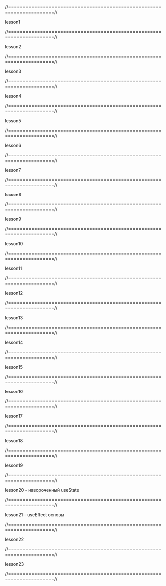 //======================================================================//

lesson1

//======================================================================//

lesson2

//======================================================================//

lesson3

//======================================================================//

lesson4

//======================================================================//

lesson5

//======================================================================//

lesson6

//======================================================================//

lesson7

//======================================================================//

lesson8

//======================================================================//

lesson9

//======================================================================//

lesson10

//======================================================================//

lesson11

//======================================================================//

lesson12

//======================================================================//

lesson13

//======================================================================//

lesson14

//======================================================================//

lesson15

//======================================================================//

lesson16

//======================================================================//

lesson17

//======================================================================//

lesson18

//======================================================================//

lesson19

//======================================================================//

lesson20 - навороченный useState

//======================================================================//

lesson21 - useEffect основы

//======================================================================//

lesson22

//======================================================================//

lesson23

//======================================================================//





